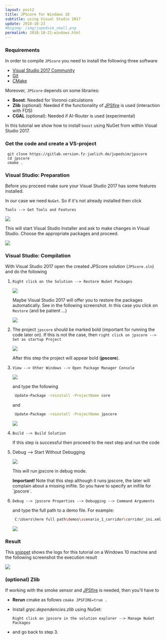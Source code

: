 ```yaml
---
layout: post2
title: JPScore for Windows 10
subtitle: using Visual Studio 2017
update: 2018-10-23
#bigimg: /img/jupedsim_small.png
permalink: 2018-10-21-windows.html
---
```


### Requirements

In order to compile `JPScore` you need to install the following three software
- [Visual Studio 2017 Community](https://visualstudio.microsoft.com/downloads/)
- [Git](https://git-scm.com/downloads)
- [CMake](https://cmake.org/download/)

Moreover, `JPScore` depends on some libraries:

- **Boost**: Needed for Voronoi calculations
- **Zlib** (optional): Needed if the functionality of [JPSfire](https://gitlab.version.fz-juelich.de/jupedsim/jpsfire/wikis/home) is used (interaction with FDS)
- **CGAL** (optional): Needed if AI-Router is used (experimental)

In this tutorial we show how to install `boost` using NuGet from within Visual Studio 2017.

### Get the code and create a VS-project

```shell
 git clone https://gitlab.version.fz-juelich.de/jupedsim/jpscore
 cd jpscore
 cmake .
```

### Visual Studio: Preparation

Before you proceed make sure your Visual Studio 2017 has some features installed.

In our case we need `NuGet`. So if it's not already installed then click

`Tools --> Get Tools and Features`

<img src="{{ site.baseurl }}/img/VSInstaller.png"/>

This will start Visual Studio Installer and ask to make changes in Visual Studio.
Choose the appropriate packages and proceed.

<img src="{{ site.baseurl }}/img/installerNuGet.png"/>

### Visual Studio: Compilation

With Visual Studio 2017 open the created JPScore solution (`JPScore.sln`)
and do the following

1. `Right click on the Solution --> Restore NuGet Packages`

    <img src="{{ site.baseurl }}/img/restore.png"/>

    Maybe Visual Studio 2017 will offer you to restore the packages automatically. See in the following screenshot.
    In this case you click on `Restore` (and be patient ...)

    <img src="{{ site.baseurl }}/img/restore_default.png" />

2. The project `jpscore` should be marked bold (important for running the code later on).
   If this is not the case, then `right click on jpscore --> Set as startup Project`

    <img src="{{ site.baseurl }}/img/startproject.png" />

    After this step the project will appear bold  (**jpscore**).
3. `View --> Other Windows --> Open Package Manager Console`

    <img src="{{ site.baseurl }}/img/manager.png"  />

    and type the following

   ```bash
    Update-Package -reinstall -ProjectName core
   ```

   and

   ```bash
    Update-Package -reinstall -ProjectName jpscore
    ```

    <img src="{{ site.baseurl }}/img/nuget.png"  />

4. `Build --> Build Solution`

    If this step is successful then proceed to the next step and run the code

5. Debug --> Start Without Debugging

   <img src="{{ site.baseurl }}/img/run.png" />

    This will run jpscore in debug mode.

   <div class="alert alert-info">
    <strong>Important! </strong>Note that this step although it runs jpscore,
    the later will complain about a missing inifile.
    So you have to specify an inifile for `jpscore`.
   </div>

6.  `Debug --> jpscore Properties --> Debugging --> Command Arguments`

    and type the full path to a demo file. For example:
    ```bash
     C:\Users\here full path\demos\scenario_1_corridor\corridor_ini.xml
    ```

    <img src="{{ site.baseurl }}/img/cmdarg.png" />

### Result

This [snippet](https://gitlab.version.fz-juelich.de/snippets/44) shows the logs for this tutorial on a Windows 10 machine and the following screenshot the execution result

<img src="{{ site.baseurl }}/img/runjpscore.png" />


### (optional) Zlib

If working with the smoke sensor and [JPSfire](https://gitlab.version.fz-juelich.de/jupedsim/jpsfire/wikis/home) is needed, then you'll have to

- **Rerun** cmake as follows `cmake JPSFIRE=true .`

- Install *grpc.dependencies.zlib* using NuGet:

   `Right click on jpscore in the solution explorer --> Manage NuGet Packages`

- and go back to step 3.
